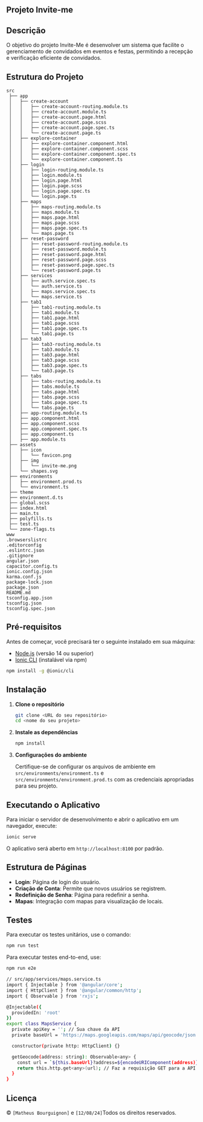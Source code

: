 ## Projeto Invite-me

## Descrição
O objetivo do projeto Invite-Me é desenvolver um sistema que facilite o gerenciamento de convidados em eventos e festas, permitindo a recepção e verificação eficiente de convidados.

## Estrutura do Projeto

```plaintext
src
 ├── app
 │   ├── create-account
 │   │   ├── create-account-routing.module.ts
 │   │   ├── create-account.module.ts
 │   │   ├── create-account.page.html
 │   │   ├── create-account.page.scss
 │   │   ├── create-account.page.spec.ts
 │   │   └── create-account.page.ts
 │   ├── explore-container
 │   │   ├── explore-container.component.html
 │   │   ├── explore-container.component.scss
 │   │   ├── explore-container.component.spec.ts
 │   │   └── explore-container.component.ts
 │   ├── login
 │   │   ├── login-routing.module.ts
 │   │   ├── login.module.ts
 │   │   ├── login.page.html
 │   │   ├── login.page.scss
 │   │   ├── login.page.spec.ts
 │   │   └── login.page.ts
 │   ├── maps
 │   │   ├── maps-routing.module.ts
 │   │   ├── maps.module.ts
 │   │   ├── maps.page.html
 │   │   ├── maps.page.scss
 │   │   ├── maps.page.spec.ts
 │   │   └── maps.page.ts
 │   ├── reset-password
 │   │   ├── reset-password-routing.module.ts
 │   │   ├── reset-password.module.ts
 │   │   ├── reset-password.page.html
 │   │   ├── reset-password.page.scss
 │   │   ├── reset-password.page.spec.ts
 │   │   └── reset-password.page.ts
 │   ├── services
 │   │   ├── auth.service.spec.ts
 │   │   └── auth.service.ts
 │   │   ├── maps.service.spec.ts
 │   │   └── maps.service.ts
 │   ├── tab1
 │   │   ├── tab1-routing.module.ts
 │   │   ├── tab1.module.ts
 │   │   ├── tab1.page.html
 │   │   ├── tab1.page.scss
 │   │   ├── tab1.page.spec.ts
 │   │   └── tab1.page.ts
 │   ├── tab3
 │   │   ├── tab3-routing.module.ts
 │   │   ├── tab3.module.ts
 │   │   ├── tab3.page.html
 │   │   ├── tab3.page.scss
 │   │   ├── tab3.page.spec.ts
 │   │   └── tab3.page.ts
 │   ├── tabs
 │   │   ├── tabs-routing.module.ts
 │   │   ├── tabs.module.ts
 │   │   ├── tabs.page.html
 │   │   ├── tabs.page.scss
 │   │   ├── tabs.page.spec.ts
 │   │   └── tabs.page.ts
 │   ├── app-routing.module.ts
 │   ├── app.component.html
 │   ├── app.component.scss
 │   ├── app.component.spec.ts
 │   ├── app.component.ts
 │   ├── app.module.ts
 ├── assets
 │   ├── icon
 │   │   └── favicon.png
 │   ├── img
 │   │   └── invite-me.png
 │   └── shapes.svg
 ├── environments
 │   ├── environment.prod.ts
 │   └── environment.ts
 ├── theme
 ├── environment.d.ts
 ├── global.scss
 ├── index.html
 ├── main.ts
 ├── polyfills.ts
 ├── test.ts
 └── zone-flags.ts
www
.browserslistrc
.editorconfig
.eslintrc.json
.gitignore
angular.json
capacitor.config.ts
ionic.config.json
karma.conf.js
package-lock.json
package.json
README.md
tsconfig.app.json
tsconfig.json
tsconfig.spec.json
```

## Pré-requisitos

Antes de começar, você precisará ter o seguinte instalado em sua máquina:

- [Node.js](https://nodejs.org/) (versão 14 ou superior)
- [Ionic CLI](https://ionicframework.com/docs/cli) (instalável via npm)

```bash
npm install -g @ionic/cli
```

## Instalação

1. **Clone o repositório**

   ```bash
   git clone <URL do seu repositório>
   cd <nome do seu projeto>
   ```

2. **Instale as dependências**

   ```bash
   npm install
   ```

3. **Configurações do ambiente**

   Certifique-se de configurar os arquivos de ambiente em `src/environments/environment.ts` e `src/environments/environment.prod.ts` com as credenciais apropriadas para seu projeto.

## Executando o Aplicativo

Para iniciar o servidor de desenvolvimento e abrir o aplicativo em um navegador, execute:

```bash
ionic serve
```

O aplicativo será aberto em `http://localhost:8100` por padrão.

## Estrutura de Páginas

- **Login**: Página de login do usuário.
- **Criação de Conta**: Permite que novos usuários se registrem.
- **Redefinição de Senha**: Página para redefinir a senha.
- **Mapas**: Integração com mapas para visualização de locais.

## Testes

Para executar os testes unitários, use o comando:

```bash
npm run test
```

Para executar testes end-to-end, use:

```bash
npm run e2e
```

```bash
// src/app/services/maps.service.ts
import { Injectable } from '@angular/core';
import { HttpClient } from '@angular/common/http';
import { Observable } from 'rxjs';

@Injectable({
  providedIn: 'root'
})
export class MapsService {
  private apiKey = ''; // Sua chave da API
  private baseUrl = 'https://maps.googleapis.com/maps/api/geocode/json';

  constructor(private http: HttpClient) {}

  getGeocode(address: string): Observable<any> {
    const url = `${this.baseUrl}?address=${encodeURIComponent(address)}&key=${this.apiKey}`;
    return this.http.get<any>(url); // Faz a requisição GET para a API
  }
}

```

## Licença
© `[Matheus Bourguignon]` e `[12/08/24]`Todos os direitos reservados.


